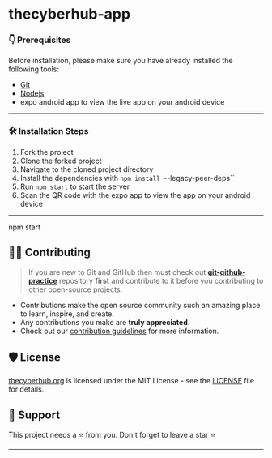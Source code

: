 # thecyberhub-app


### 👇 Prerequisites

Before installation, please make sure you have already installed the following tools:
- [Git](https://git-scm.com/downloads)
- [Nodejs](https://nodejs.org/en/download/)
- expo android app to view the live app on your android device

---

### 🛠️ Installation Steps

1. Fork the project
2. Clone the forked project
3. Navigate to the cloned project directory
4. Install the dependencies with `npm install `--legacy-peer-deps``
5. Run `npm start` to start the server
6. Scan the QR code with the expo app to view the app on your android device

---
npm start


## 👨‍💻 Contributing

> If you are new to Git and GitHub then must check out **[git-github-practice](https://github.com/CryptoverseWeb3/git-github-practice)** repository **first** and contribute to it before you contributing to other open-source projects.
- Contributions make the open source community such an amazing place to learn, inspire, and create.
- Any contributions you make are **truly appreciated**.
- Check out our [contribution guidelines](/CONTRIBUTING.md) for more information.

## 🛡️ License

[thecyberhub.org](https://www.thecyberhub.org) is licensed under the MIT License - see the [LICENSE](LICENSE) file for details.

## 🙏 Support

This project needs a ⭐️ from you. Don't forget to leave a star ⭐️

---

